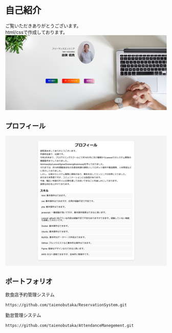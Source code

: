 # 自己紹介
ご覧いただきありがとうございます。<br />
html/cssで作成しております。
![alt text](<スクリーンショット 2025-02-27 161237.png>)
## プロフィール
![alt text](<スクリーンショット 2025-02-27 161259.png>)
## ポートフォリオ
飲食店予約管理システム
```
https://github.com/taienobutaka/ReservationSystem.git
```

勤怠管理システム
```
https://github.com/taienobutaka/AttendanceManegement.git
```
